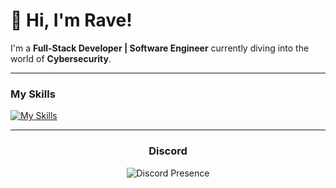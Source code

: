 # 👋 Hi, I'm Rave!

I'm a **Full-Stack Developer | Software Engineer** currently diving into the world of **Cybersecurity**.  

---

### My Skills

[![My Skills](https://skillicons.dev/icons?i=laravel,php,js,flutter,dart,figma,git,bash,cpp,kali)](https://skillicons.dev)

---


<h3 align="center">Discord</h3>

<p align="center">
  <img src="https://lanyard.cnrad.dev/api/922600200743313428" alt="Discord Presence" />
</p>
